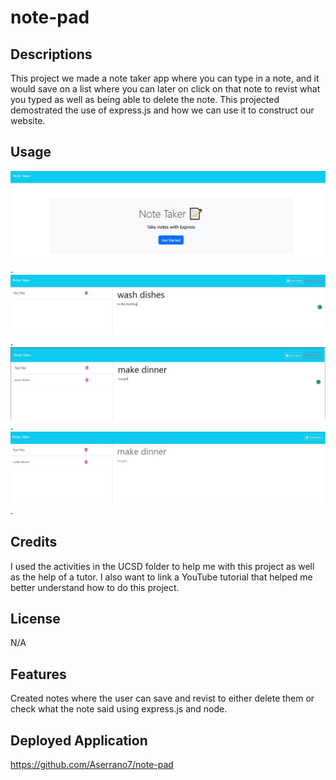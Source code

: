 # note-pad



## Descriptions 
This project we made a note taker app where you can type in a note, and it would save on a list where you can later on click on that note to revist what you typed as well as being able to delete the note. This projected demostrated the use of express.js and how we can use it to construct our website.


## Usage
![This is a screenshot of the whole webpage](./images/1.JPG).
![This is a screenshot of the whole webpage](./images/2.JPG).
![This is a screenshot of the whole webpage](./images/3.JPG).
![This is a screenshot of the whole webpage](./images/4.JPG).




## Credits
I used the activities in the UCSD folder to help me with this project as well as the help of a tutor. I also want to link a YouTube tutorial that helped me better understand how to do this project.


## License
N/A

## Features
Created notes where the user can save and revist to either delete them or check what the note said using express.js and node.

## Deployed Application
https://github.com/Aserrano7/note-pad
